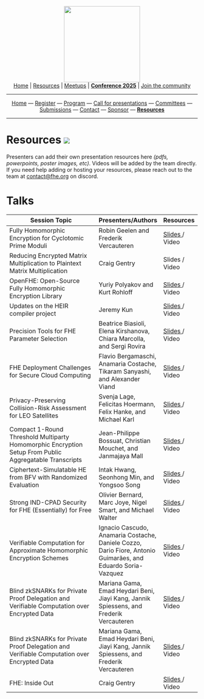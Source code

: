 <!-- Main header navigation -->
<p align="center">
  <img width="200" src="https://user-images.githubusercontent.com/5758427/180978488-db825482-5a58-4c7c-9589-c494a6f0be04.png"><br/>
  <a href="https://fhe-org.github.io">Home</a> | <a href="https://fhe-org.github.io/resources">Resources</a> | <a href="https://fhe-org.github.io/meetups/">Meetups</a> | <a href="https://fhe-org.github.io/conferences/conference-2025/"><b>Conference 2025</b></a> | <a href="https://fhe-org.github.io/community">Join the community</a>
</p>
<hr/>
<!-- /Main header navigation -->

<!-- Header conference 2025 links -->
<p align="center">
  <a href="https://fhe-org.github.io/conferences/conference-2025/">Home</a>
  —
  <a href="https://lu.ma/fhe-org-conference-2025-tickets">Register</a>
  —
  <a href="https://fhe-org.github.io/conferences/conference-2025/program">Program</a>
  —
  <a href="https://fhe-org.github.io/conferences/conference-2025/call-for-presentations">Call for presentations</a>
  —
  <a href="https://fhe-org.github.io/conferences/conference-2025/committees">Committees</a>
  —
  <a href="https://fhe-org.github.io/conferences/conference-2025/submissions">Submissions</a>
  —
  <a href="https://fhe-org.github.io/conferences/conference-2025/contact">Contact</a>
  —
  <a href="https://fhe-org.github.io/conferences/conference-2025/sponsor">Sponsor</a>
  —
  <a href="https://fhe-org.github.io/conferences/conference-2025/resources"><b>Resources</b></a>
</p>
<hr/>
<!-- /Header conference 2025 links -->



# Resources [<img src="https://img.shields.io/badge/Edit%20this%20page%20on-Github-lightgrey?style=flat-square">](https://github.com/FHE-org/fhe-org.github.io/edit/main/conferences/conference-2023/resources.md)

Presenters can add their own presentation resources here *(pdfs, powerpoints, poster images, etc)*. Videos will be added by the team directly. If you need help adding or hosting your resources, please reach out to the team at contact@fhe.org on discord.

# Talks

<table>
<thead>
  <tr>
      <th data-sortas="case-insensitive" width="50%">Session Topic</th>
      <th data-sortas="case-insensitive">Presenters/Authors</th>
      <th data-sortas="case-insensitive">Resources</th>
  </tr>
</thead>

<tr>
    <td>Fully Homomorphic Encryption for Cyclotomic Prime Moduli</td>
    <td>Robin Geelen and Frederik Vercauteren</td>
    <td>
      <a href="https://github.com/user-attachments/files/19463977/FHE_org_GBFV.pdf">
        Slides
      </a> /
      <a>
        Video
      </a>
   </td>
</tr>



<tr>
    <td>Reducing Encrypted Matrix Multiplication to Plaintext Matrix Multiplication</td>
    <td>Craig Gentry</td>
    <td>
      <a>
        Slides
      </a> / 
      <a>
        Video
      </a>
   </td>
</tr>



<tr>
    <td>OpenFHE: Open-Source Fully Homomorphic Encryption Library</td>
    <td>Yuriy Polyakov and Kurt Rohloff</td>
    <td>
      <a href="https://github.com/user-attachments/files/19475930/OPENFHE-2025.pdf">
        Slides
      </a> /
      <a>
        Video
      </a>
   </td>
</tr>



<tr>
    <td>Updates on the HEIR compiler project</td>
    <td>Jeremy Kun</td>
    <td>
      <a href="https://github.com/user-attachments/files/19464051/HEIR.Community.Update.2025-1.pdf">
        Slides
      </a> /
      <a>
        Video
      </a>
   </td>
</tr>


<tr>
    <td>Precision Tools for FHE Parameter Selection</td>
    <td>Beatrice Biasioli, Elena Kirshanova, Chiara Marcolla, and Sergi Rovira</td>
    <td>
      <a href="https://github.com/user-attachments/files/19464088/slides_tool_security.pdf">
        Slides
      </a> /
      <a>
        Video
      </a>
   </td>
</tr>

<tr>
    <td>FHE Deployment Challenges for Secure Cloud Computing</td>
    <td>Flavio Bergamaschi, Anamaria Costache, Tikaram Sanyashi, and Alexander Viand</td>
    <td>
      <a href="https://github.com/user-attachments/files/19464129/FHE.Deployment.Challenges.-.final.draft.3.pdf">
        Slides
      </a> /
      <a>
        Video
      </a>
   </td>
</tr>


<tr>
    <td>Privacy-Preserving Collision-Risk Assessment for LEO Satellites</td>
    <td>Svenja Lage, Felicitas Hoermann, Felix Hanke, and Michael Karl</td>
    <td>
      <a href="https://github.com/user-attachments/files/19464144/Privacy-Prserving_Collision-Risk_Assessment_for_LEO_Satellites.pdf">
        Slides 
      </a> /
      <a>
        Video
      </a>
   </td>
</tr>



<tr>
    <td>Compact 1-Round Threshold Multiparty Homomorphic Encryption Setup From Public Aggregatable Transcripts</td>
    <td>Jean-Philippe Bossuat, Christian Mouchet, and Janmajaya Mall</td>
    <td>
      <a href="https://github.com/user-attachments/files/19464170/1425_Bossuat_Bouchet_Mall.pdf">
        Slides 
      </a> /
      <a>
        Video
      </a>
   </td>
</tr>




<tr>
    <td>Ciphertext-Simulatable HE from BFV with Randomized Evaluation</td>
    <td>Intak Hwang, Seonhong Min, and Yongsoo Song</td>
    <td>
      <a href="https://github.com/user-attachments/files/19464485/FHEorg.SimCT.final.2.pdf">
        Slides
      </a> /
      <a>
        Video
      </a>
   </td>
</tr>


<tr>
    <td>Strong IND-CPAD Security for FHE (Essentially) for Free</td>
    <td>Olivier Bernard, Marc Joye, Nigel Smart, and Michael Walter</td>
    <td>
      <a href="https://github.com/user-attachments/files/19464405/1545_JOYE.pdf">
        Slides
      </a> /
      <a>
        Video
      </a>
   </td>
</tr>


<tr>
    <td>Verifiable Computation for Approximate Homomorphic Encryption Schemes</td>
    <td>Ignacio Cascudo, Anamaria Costache, Daniele Cozzo, Dario Fiore, Antonio Guimarães, and Eduardo Soria-Vazquez</td>
    <td>
      <a href="https://github.com/user-attachments/files/19464429/1610_Guimaraes.pdf">
        Slides
      </a> /
      <a>
        Video
      </a>
   </td>
</tr>



<tr>
    <td>Blind zkSNARKs for Private Proof Delegation and Verifiable Computation over Encrypted Data</td>
    <td>Mariana Gama, Emad Heydari Beni, Jiayi Kang, Jannik Spiessens, and Frederik Vercauteren</td>
    <td>
      <a href="https://github.com/user-attachments/files/19464447/1635_KANG.pdf">
        Slides
      </a> /
      <a>
        Video
      </a>
   </td>
</tr>



<tr>
    <td>Blind zkSNARKs for Private Proof Delegation and Verifiable Computation over Encrypted Data</td>
    <td>Mariana Gama, Emad Heydari Beni, Jiayi Kang, Jannik Spiessens, and Frederik Vercauteren</td>
    <td>
      <a href="https://github.com/FHE-org/fhe-org.github.io/files/14896282/1635-Geelen.pdf">
        Slides
      </a> /
      <a>
        Video
      </a>
   </td>
</tr>



<tr>
    <td>FHE: Inside Out </td>
    <td>Craig Gentry</td>
    <td>
      <a href="https://github.com/user-attachments/files/19464528/FHE.org.Keynote.Craig.pdf">
        Slides
      </a> /
        <a>
        Video
        </a>
   </td>
</tr>



</table>
